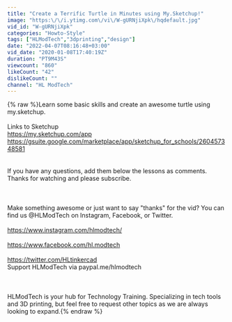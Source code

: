 ```yaml
---
title: "Create a Terrific Turtle in Minutes using My.Sketchup!"
image: "https:\/\/i.ytimg.com\/vi\/W-gURNjiXpk\/hqdefault.jpg"
vid_id: "W-gURNjiXpk"
categories: "Howto-Style"
tags: ["HLModTech","3dprinting","design"]
date: "2022-04-07T08:16:48+03:00"
vid_date: "2020-01-08T17:40:19Z"
duration: "PT9M43S"
viewcount: "860"
likeCount: "42"
dislikeCount: ""
channel: "HL ModTech"
---
```

{% raw %}Learn some basic skills and create an awesome turtle using my.sketchup.<br /><br />Links to Sketchup<br /><a rel="nofollow" target="blank" href="https://my.sketchup.com/app">https://my.sketchup.com/app</a><br /><a rel="nofollow" target="blank" href="https://gsuite.google.com/marketplace/app/sketchup_for_schools/260457348581">https://gsuite.google.com/marketplace/app/sketchup_for_schools/260457348581</a><br /><br /><br />If you have any questions, add them below the lessons as comments. Thanks for watching and please subscribe.<br /><br /><br /><br />Make something awesome or just want to say &quot;thanks&quot; for the vid? You can find us @HLModTech on Instagram, Facebook, or Twitter.<br /><br /><a rel="nofollow" target="blank" href="https://www.instagram.com/hlmodtech/">https://www.instagram.com/hlmodtech/</a><br /><br /><a rel="nofollow" target="blank" href="https://www.facebook.com/hl.modtech">https://www.facebook.com/hl.modtech</a><br /><br /><a rel="nofollow" target="blank" href="https://twitter.com/HLtinkercad">https://twitter.com/HLtinkercad</a><br />Support HLModTech via paypal.me/hlmodtech<br /><br /><br /><br />HLModTech is your hub for Technology Training. Specializing in tech tools and 3D printing, but feel free to request other topics as we are always looking to expand.{% endraw %}
